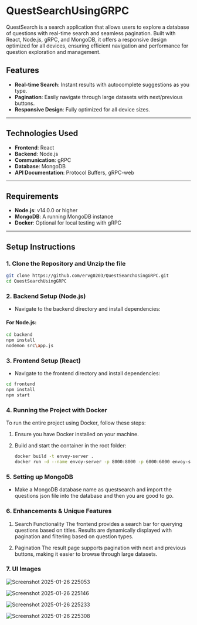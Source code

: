 # QuestSearchUsingGRPC
QuestSearch is a search application that allows users to explore a database of questions with real-time search and seamless pagination. Built with React, Node.js, gRPC, and MongoDB, it offers a responsive design optimized for all devices, ensuring efficient navigation and performance for question exploration and management.


## Features  

- **Real-time Search**: Instant results with autocomplete suggestions as you type.    
- **Pagination**: Easily navigate through large datasets with next/previous buttons.  
- **Responsive Design**: Fully optimized for all device sizes.  

---

## Technologies Used  

- **Frontend**: React
- **Backend**: Node.js  
- **Communication**: gRPC  
- **Database**: MongoDB  
- **API Documentation**: Protocol Buffers, gRPC-web  

---

## Requirements  

- **Node.js**: v14.0.0 or higher  
- **MongoDB**: A running MongoDB instance  
- **Docker**: Optional for local testing with gRPC  

---

## Setup Instructions  

### 1. Clone the Repository and Unzip the file  

```bash  
git clone https://github.com/ervg0203/QuestSearchUsingGRPC.git 
cd QuestSearchUsingGRPC
```

### 2. Backend Setup (Node.js)

-   Navigate to the backend directory and install dependencies:

#### For Node.js:

``` bash
cd backend
npm install
nodemon src\app.js
```

### 3. Frontend Setup (React)

-   Navigate to the frontend directory and install dependencies:

```bash
cd frontend
npm install
npm start
```

### 4. Running the Project with Docker

To run the entire project using Docker, follow these steps:

1. Ensure you have Docker installed on your machine.

2. Build and start the container in the root folder:

    ```bash
    docker build -t envoy-server .
    docker run -d --name envoy-server -p 8000:8000 -p 6000:6000 envoy-server
    ```
    
### 5. Setting up MongoDB

- Make a MongoDB database name as questsearch and import the questions json file into the database and then you are good to go.

### 6. Enhancements & Unique Features

1. Search Functionality
   The frontend provides a search bar for querying questions based on titles. Results are dynamically displayed with pagination and filtering based on question types.

2. Pagination
   The result page supports pagination with next and previous buttons, making it easier to browse through large datasets.


### 7. UI Images

![Screenshot 2025-01-26 225053](https://github.com/user-attachments/assets/e9736e5b-237c-4e4f-8a61-89c39b2e0977)

![Screenshot 2025-01-26 225146](https://github.com/user-attachments/assets/a4ca21f3-9124-4586-8321-ae878f22b0b6)

![Screenshot 2025-01-26 225233](https://github.com/user-attachments/assets/b28f7ea4-8546-4f42-ac77-f1fb5d8a6672)

![Screenshot 2025-01-26 225308](https://github.com/user-attachments/assets/e45b2bca-59d3-490f-b83b-0be97053bea8)

